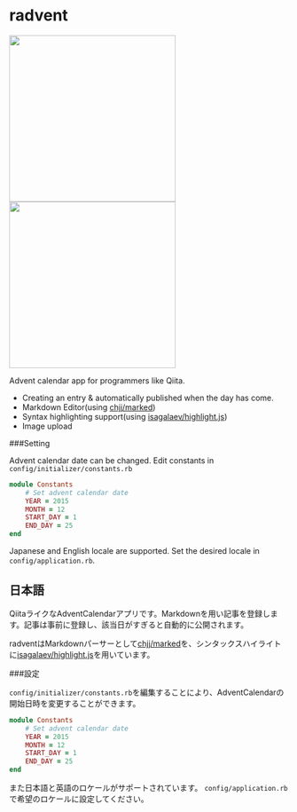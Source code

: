 radvent
=======

<a href="http://i.imgur.com/oRqAeo5.png"><img src="http://i.imgur.com/oRqAeo5.png"  width="300px" ></a>
<a href="http://i.imgur.com/aq5fCL5.png"><img src="http://i.imgur.com/aq5fCL5.png"  width="300px" ></a>

Advent calendar app for programmers like Qiita. 

* Creating an entry & automatically published when the day has come.
* Markdown Editor(using [chjj/marked](https://github.com/chjj/marked))
* Syntax highlighting support(using [isagalaev/highlight.js](https://github.com/isagalaev/highlight.js))
* Image upload

###Setting

Advent calendar date can be changed. Edit constants in `config/initializer/constants.rb`

```ruby:constants.rb
module Constants
    # Set advent calendar date
    YEAR = 2015
    MONTH = 12
    START_DAY = 1
    END_DAY = 25
end
```

Japanese and English locale are supported. Set the desired locale in `config/application.rb`.

日本語
-------

QiitaライクなAdventCalendarアプリです。Markdownを用い記事を登録します。記事は事前に登録し、該当日がすぎると自動的に公開されます。

radventはMarkdownパーサーとして[chjj/marked](https://github.com/chjj/marked)を、シンタックスハイライトに[isagalaev/highlight.js](https://github.com/isagalaev/highlight.js)を用いています。

###設定


`config/initializer/constants.rb`を編集することにより、AdventCalendarの開始日時を変更することができます。

```ruby:constants.rb
module Constants
    # Set advent calendar date
    YEAR = 2015
    MONTH = 12
    START_DAY = 1
    END_DAY = 25
end
```

また日本語と英語のロケールがサポートされています。
`config/application.rb`で希望のロケールに設定してください。
